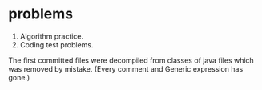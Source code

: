 # problems

1. Algorithm practice.
2. Coding test problems.

The first committed files were decompiled from classes of java files which was removed by mistake.
(Every comment and Generic expression has gone.)